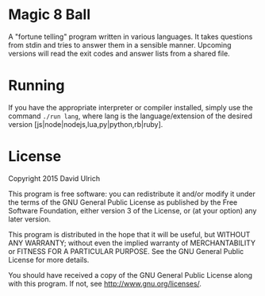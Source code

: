 # Magic 8 Ball

A "fortune telling" program written in various languages. It takes questions
from stdin and tries to answer them in a sensible manner. Upcoming versions will
read the exit codes and answer lists from a shared file.


# Running

If you have the appropriate interpreter or compiler installed, simply use the
command `./run lang`, where lang is the language/extension of the desired 
version [js|node|nodejs,lua,py|python,rb|ruby].


# License

Copyright 2015  David Ulrich

This program is free software: you can redistribute it and/or modify
it under the terms of the GNU General Public License as published by
the Free Software Foundation, either version 3 of the License, or
(at your option) any later version.

This program is distributed in the hope that it will be useful,
but WITHOUT ANY WARRANTY; without even the implied warranty of
MERCHANTABILITY or FITNESS FOR A PARTICULAR PURPOSE.  See the
GNU General Public License for more details.

You should have received a copy of the GNU General Public License
along with this program.  If not, see <http://www.gnu.org/licenses/>.

